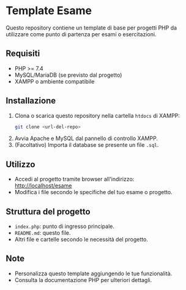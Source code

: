 # Template Esame

Questo repository contiene un template di base per progetti PHP da utilizzare come punto di partenza per esami o esercitazioni.

## Requisiti

- PHP >= 7.4
- MySQL/MariaDB (se previsto dal progetto)
- XAMPP o ambiente compatibile

## Installazione

1. Clona o scarica questo repository nella cartella `htdocs` di XAMPP:
   ```bash
   git clone <url-del-repo> 
   ```
2. Avvia Apache e MySQL dal pannello di controllo XAMPP.
3. (Facoltativo) Importa il database se presente un file `.sql`.

## Utilizzo

- Accedi al progetto tramite browser all'indirizzo:  
  [http://localhost/esame](http://localhost/esame)
- Modifica i file secondo le specifiche del tuo esame o progetto.

## Struttura del progetto

- `index.php`: punto di ingresso principale.
- `README.md`: questo file.
- Altri file e cartelle secondo le necessità del progetto.

## Note

- Personalizza questo template aggiungendo le tue funzionalità.
- Consulta la documentazione PHP per ulteriori dettagli.

